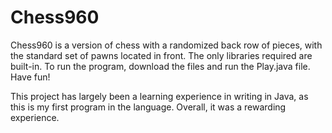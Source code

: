 # Chess960

Chess960 is a version of chess with a randomized back row of pieces, with the standard set of pawns located in front. The only libraries required are built-in. To run the program, download the files and run the Play.java file. Have fun!

This project has largely been a learning experience in writing in Java, as this is my first program in the language. Overall, it was a rewarding experience.
